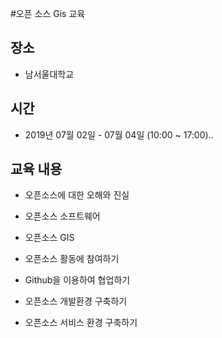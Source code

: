 #오픈 소스 Gis 교육
## 장소
* 남서울대학교
## 시간
* 2019년 07월 02일 - 07월 04일 (10:00 ~ 17:00)..
## 교육 내용
* 오픈소스에 대한 오해와 진실
* 오픈소스 소프트웨어
* 오픈소스 GIS

* 오픈소스 활동에 참여하기
* Github을 이용하여 협업하기
* 오픈소스 개발환경 구축하기
* 오픈소스 서비스 환경 구축하기
